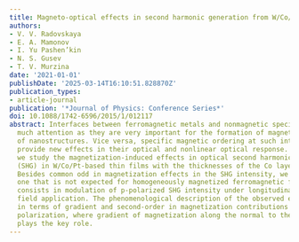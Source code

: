 ```yaml
---
title: Magneto-optical effects in second harmonic generation from W/Co/Pt nanofilms
authors:
- V. V. Radovskaya
- E. A. Mamonov
- I. Yu Pashen’kin
- N. S. Gusev
- T. V. Murzina
date: '2021-01-01'
publishDate: '2025-03-14T16:10:51.828870Z'
publication_types:
- article-journal
publication: '*Journal of Physics: Conference Series*'
doi: 10.1088/1742-6596/2015/1/012117
abstract: Interfaces between ferromagnetic metals and nonmagnetic specimen attract
  much attention as they are very important for the formation of magnetic properties
  of nanostructures. Vice versa, specific magnetic ordering at such interfaces may
  provide new effects in their optical and nonlinear optical response. In this work
  we study the magnetization-induced effects in optical second harmonic generation
  (SHG) in W/Co/Pt-based thin films with the thicknesses of the Co layer of 2-10 nm.
  Besides common odd in magnetization effects in the SHG intensity, we observe additional
  one that is not expected for homogeneously magnetized ferromagnetic films, which
  consists in modulation of p-polarized SHG intensity under longitudinal magnetic
  field application. The phenomenological description of the observed effect is performed
  in terms of gradient and second-order in magnetization contributions to the SHG
  polarization, where gradient of magnetization along the normal to the structure
  plays the key role.
---
```

